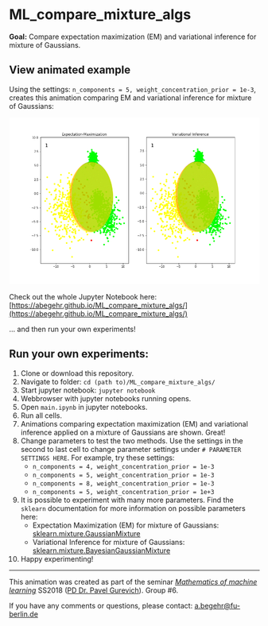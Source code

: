 # ML\_compare\_mixture\_algs

**Goal:** Compare expectation maximization (EM) and variational inference for mixture of Gaussians.

## View animated example

Using the settings: ```n_components = 5, weight_concentration_prior = 1e-3```, creates this animation comparing EM and variational inference for mixture of Gaussians:

![Animation gif not found](./animation.gif)

Check out the whole Jupyter Notebook here: [https://abegehr.github.io/ML_compare_mixture_algs/](https://abegehr.github.io/ML_compare_mixture_algs/)

… and then run your own experiments!

## Run your own experiments:

1. Clone or download this repository.
2. Navigate to folder: ```cd (path to)/ML_compare_mixture_algs/```
3. Start jupyter notebook: ```jupyter notebook```
4. Webbrowser with jupyter notebooks running opens.
5. Open ```main.ipynb``` in jupyter notebooks.
6. Run all cells.
7. Animations comparing expectation maximization (EM) and variational inference applied on a mixture of Gaussians are shown. Great!
8. Change parameters to test the two methods. Use the settings in the second to last cell to change parameter settings under ```# PARAMETER SETTINGS HERE```. For example, try these settings:
	* ```n_components = 4, weight_concentration_prior = 1e-3```
	* ```n_components = 5, weight_concentration_prior = 1e-3```
	* ```n_components = 8, weight_concentration_prior = 1e-3```
	* ```n_components = 5, weight_concentration_prior = 1e+3```
9. It is possible to experiment with many more parameters. Find the ```sklearn``` documentation for more information on possible parameters here:
	* Expectation Maximization (EM) for mixture of Gaussians: [sklearn.mixture.GaussianMixture](http://scikit-learn.org/stable/modules/generated/sklearn.mixture.GaussianMixture.html)
	* Variational Inference for mixture of Gaussians: [sklearn.mixture.BayesianGaussianMixture](http://scikit-learn.org/stable/modules/generated/sklearn.mixture.BayesianGaussianMixture.html)
10. Happy experimenting!

---

This animation was created as part of the seminar [_Mathematics of machine learning_](https://www.mi.fu-berlin.de/en/math/groups/hysteresis/teaching/machine-learning3.html) SS2018 ([PD Dr. Pavel Gurevich](https://www.mi.fu-berlin.de/en/math/groups/hysteresis/members/projectleader/gurevich.html)). Group #6.

If you have any comments or questions, please contact: [a.begehr@fu-berlin.de](mailto:a.begehr@fu-berlin.de)
